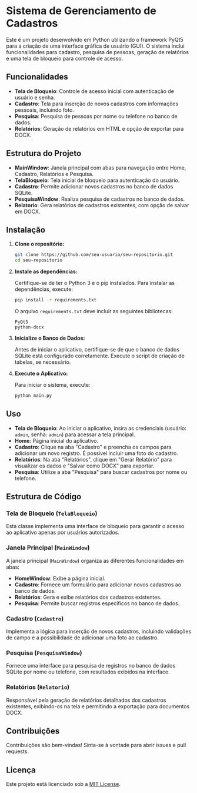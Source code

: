 
# Sistema de Gerenciamento de Cadastros

Este é um projeto desenvolvido em Python utilizando o framework PyQt5 para a criação de uma interface gráfica de usuário (GUI). O sistema inclui funcionalidades para cadastro, pesquisa de pessoas, geração de relatórios e uma tela de bloqueio para controle de acesso.

## Funcionalidades

- **Tela de Bloqueio**: Controle de acesso inicial com autenticação de usuário e senha.
- **Cadastro**: Tela para inserção de novos cadastros com informações pessoais, incluindo foto.
- **Pesquisa**: Pesquisa de pessoas por nome ou telefone no banco de dados.
- **Relatórios**: Geração de relatórios em HTML e opção de exportar para DOCX.

## Estrutura do Projeto

- **MainWindow**: Janela principal com abas para navegação entre Home, Cadastro, Relatórios e Pesquisa.
- **TelaBloqueio**: Tela inicial de bloqueio para autenticação do usuário.
- **Cadastro**: Permite adicionar novos cadastros no banco de dados SQLite.
- **PesquisaWindow**: Realiza pesquisa de cadastros no banco de dados.
- **Relatorio**: Gera relatórios de cadastros existentes, com opção de salvar em DOCX.

## Instalação

1. **Clone o repositório:**

   ```bash
   git clone https://github.com/seu-usuario/seu-repositorio.git
   cd seu-repositorio
   ```

2. **Instale as dependências:**

   Certifique-se de ter o Python 3 e o pip instalados. Para instalar as dependências, execute:

   ```bash
   pip install -r requirements.txt
   ```

   O arquivo `requirements.txt` deve incluir as seguintes bibliotecas:
   
   ```
   PyQt5
   python-docx
   ```

3. **Inicialize o Banco de Dados:**

   Antes de iniciar o aplicativo, certifique-se de que o banco de dados SQLite está configurado corretamente. Execute o script de criação de tabelas, se necessário.

4. **Execute o Aplicativo:**

   Para iniciar o sistema, execute:

   ```bash
   python main.py
   ```

## Uso

- **Tela de Bloqueio**: Ao iniciar o aplicativo, insira as credenciais (usuário: `admin`, senha: `admin`) para acessar a tela principal.
- **Home**: Página inicial do aplicativo.
- **Cadastro**: Clique na aba "Cadastro" e preencha os campos para adicionar um novo registro. É possível incluir uma foto do cadastro.
- **Relatórios**: Na aba "Relatórios", clique em "Gerar Relatório" para visualizar os dados e "Salvar como DOCX" para exportar.
- **Pesquisa**: Utilize a aba "Pesquisa" para buscar cadastros por nome ou telefone.

## Estrutura de Código

### Tela de Bloqueio (`TelaBloqueio`)

Esta classe implementa uma interface de bloqueio para garantir o acesso ao aplicativo apenas por usuários autorizados.

### Janela Principal (`MainWindow`)

A janela principal (`MainWindow`) organiza as diferentes funcionalidades em abas:

- **HomeWindow**: Exibe a página inicial.
- **Cadastro**: Fornece um formulário para adicionar novos cadastros ao banco de dados.
- **Relatórios**: Gera e exibe relatórios dos cadastros existentes.
- **Pesquisa**: Permite buscar registros específicos no banco de dados.

### Cadastro (`Cadastro`)

Implementa a lógica para inserção de novos cadastros, incluindo validações de campo e a possibilidade de adicionar uma foto ao cadastro.

### Pesquisa (`PesquisaWindow`)

Fornece uma interface para pesquisa de registros no banco de dados SQLite por nome ou telefone, com resultados exibidos na interface.

### Relatórios (`Relatorio`)

Responsável pela geração de relatórios detalhados dos cadastros existentes, exibindo-os na tela e permitindo a exportação para documentos DOCX.

## Contribuições

Contribuições são bem-vindas! Sinta-se à vontade para abrir issues e pull requests.

## Licença

Este projeto está licenciado sob a [MIT License](LICENSE).


